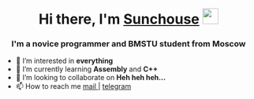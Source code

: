<h1 align="center">Hi there, I'm <a href="https://github.com/Sunchouse" target="_blank">Sunchouse</a> 
<img src="https://github.com/blackcater/blackcater/raw/main/images/Hi.gif" height="32"/></h1>
<h3 align="center">I'm a novice programmer and BMSTU student from Moscow</h3>


- 👀 I’m interested in <strong>everything</strong>
- 🌱 I’m currently learning <strong>Assembly</strong> and <strong>C++</strong>
- 💞️ I’m looking to collaborate on <strong>Heh heh heh...</strong>
- 📫 How to reach me <a href = "mailto:twoydrug31@gmail.com"> mail </a>  | <a href="http://t.me/Just_big_boy" rel="nofollow">telegram</a>

<!---
Sunchouse/Sunchouse is a ✨ special ✨ repository because its `README.md` (this file) appears on your GitHub profile.
You can click the Preview link to take a look at your changes.
--->
